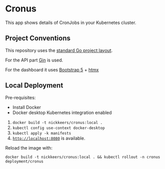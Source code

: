 # Cronus

This app shows details of CronJobs in your Kubernetes cluster.

## Project Conventions

This repository uses the [standard Go project layout](https://github.com/golang-standards/project-layout).

For the API part [Gin](https://github.com/gin-gonic/gin) is used.

For the dashboard it uses [Bootstrap 5](https://getbootstrap.com/) + [htmx](https://htmx.org)

## Local Deployment

Pre-requisites:

- Install Docker
- Docker desktop Kubernetes integration enabled

1. `docker build -t nickkeers/cronus:local .`
1. `kubectl config use-context docker-desktop`
1. `kubectl apply -k manifests`
1. [`http://localhost:8080`](http://localhost:8080) is available.

Reload the image with:

`docker build -t nickkeers/cronus:local . && kubectl rollout -n cronus deployment/cronus`
